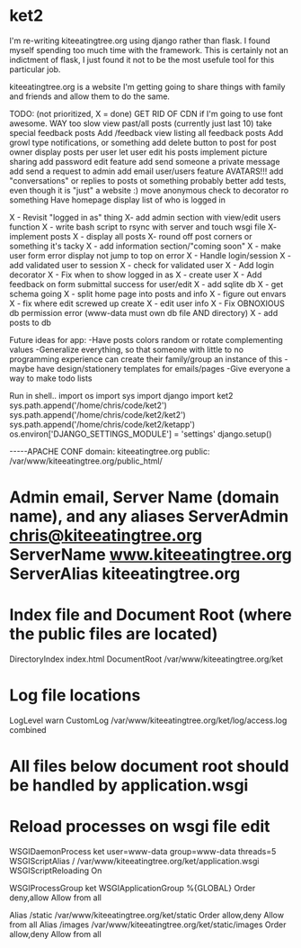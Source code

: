 # ket2
I'm re-writing kiteeatingtree.org using django rather than flask. I found myself spending too much time with the framework. This is certainly not an indictment of flask, I just found it not to be the most usefule tool for this particular job.

kiteeatingtree.org is a website I'm getting going to share things with family and friends and allow them to do the same.

TODO: (not prioritized, X = done)
GET RID OF CDN if I'm going to use font awesome. WAY too slow
view past/all posts (currently just last 10)
take special feedback posts 
Add /feedback view listing all feedback posts 
Add growl type notifications, or something 
add delete button to post for post owner 
display posts per user 
let user edit his posts 
implement picture sharing 
add password edit feature 
add send someone a private message 
add send a request to admin 
add email user/users feature 
AVATARS!!! 
add "conversations" or replies to posts ot something
probably better add tests, even though it is "just" a website :)
move anonymous check to decorator ro something
Have homepage display list of who is logged in

X - Revisit "logged in as" thing
X- add admin section with view/edit users function 
X - write bash script to rsync with server and touch wsgi file
X- implement posts
X - display all posts
X- round off post corners or something it's tacky 
X - add information section/"coming soon" 
X - make user form error display not jump to top on error 
X - Handle login/session
X - add validated user to session
X - check for validated user
X - Add login decorator
X - Fix when to show logged in as
X - create user
X - Add feedback on form submittal success for user/edit
X - add sqlite db
X - get schema going
X - split home page into posts and info
X - figure out envars
X - fix where edit screwed up create
X - edit user info
X - Fix OBNOXIOUS db permission error (www-data must own
    db file AND directory)
X - add posts to db

Future ideas for app:
-Have posts colors random or rotate complementing values 
-Generalize everything, so that someone with little to no programming experience can create their family/group an instance of this 
-maybe have design/stationery templates for emails/pages 
-Give everyone a way to make todo lists

Run in shell..
import os
import sys
import django
import ket2
sys.path.append('/home/chris/code/ket2')
sys.path.append('/home/chris/code/ket2/ket2')
sys.path.append('/home/chris/code/ket2/ketapp')
os.environ['DJANGO_SETTINGS_MODULE'] = 'settings'
django.setup()


-----APACHE CONF
domain: kiteeatingtree.org
public: /var/www/kiteeatingtree.org/public_html/

# Admin email, Server Name (domain name), and any aliases ServerAdmin chris@kiteeatingtree.org ServerName www.kiteeatingtree.org ServerAlias kiteeatingtree.org

# Index file and Document Root (where the public files are located) 
DirectoryIndex index.html DocumentRoot /var/www/kiteeatingtree.org/ket
# Log file locations
LogLevel warn CustomLog /var/www/kiteeatingtree.org/ket/log/access.log combined

# All files below document root should be handled by application.wsgi
# Reload processes on wsgi file edit
WSGIDaemonProcess ket user=www-data group=www-data threads=5 WSGIScriptAlias / /var/www/kiteeatingtree.org/ket/application.wsgi WSGIScriptReloading On

WSGIProcessGroup ket WSGIApplicationGroup %{GLOBAL} 
Order deny,allow Allow from all

Alias /static /var/www/kiteeatingtree.org/ket/static Order allow,deny Allow from all Alias /images /var/www/kiteeatingtree.org/ket/static/images Order allow,deny Allow from all

